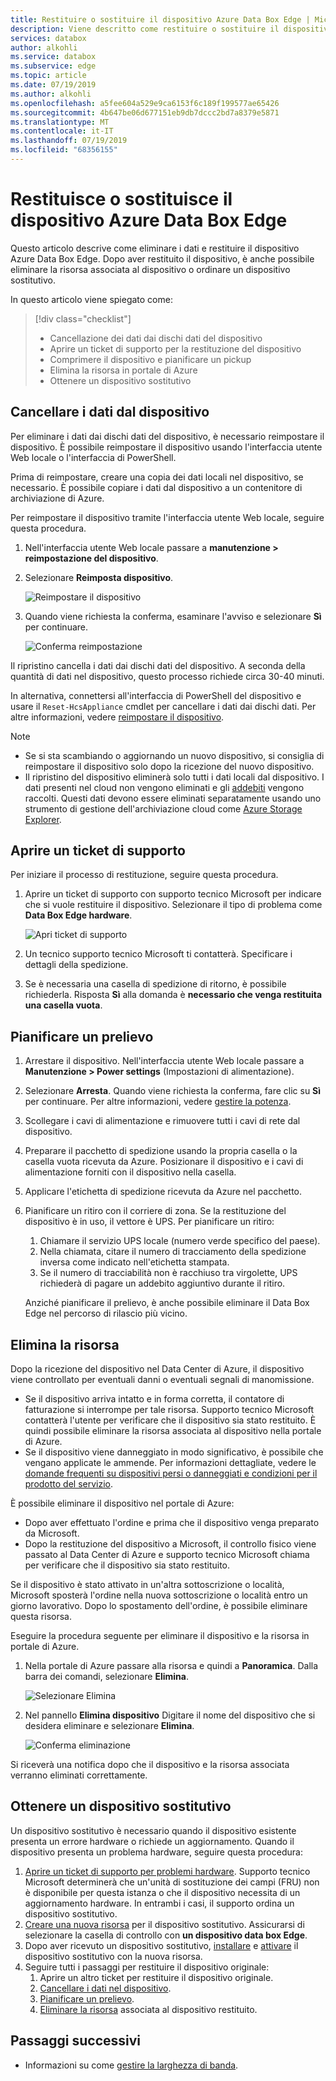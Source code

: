 ```yaml
---
title: Restituire o sostituire il dispositivo Azure Data Box Edge | Microsoft Docs
description: Viene descritto come restituire o sostituire il dispositivo Azure Data Box Edge.
services: databox
author: alkohli
ms.service: databox
ms.subservice: edge
ms.topic: article
ms.date: 07/19/2019
ms.author: alkohli
ms.openlocfilehash: a5fee604a529e9ca6153f6c189f199577ae65426
ms.sourcegitcommit: 4b647be06d677151eb9db7dccc2bd7a8379e5871
ms.translationtype: MT
ms.contentlocale: it-IT
ms.lasthandoff: 07/19/2019
ms.locfileid: "68356155"
---
```

# <a name="return-or-replace-your-azure-data-box-edge-device"></a>Restituisce o sostituisce il dispositivo Azure Data Box Edge

Questo articolo descrive come eliminare i dati e restituire il dispositivo Azure Data Box Edge. Dopo aver restituito il dispositivo, è anche possibile eliminare la risorsa associata al dispositivo o ordinare un dispositivo sostitutivo.

In questo articolo viene spiegato come:

> [!div class="checklist"]
> * Cancellazione dei dati dai dischi dati del dispositivo
> * Aprire un ticket di supporto per la restituzione del dispositivo
> * Comprimere il dispositivo e pianificare un pickup
> * Elimina la risorsa in portale di Azure
> * Ottenere un dispositivo sostitutivo

## <a name="erase-data-from-the-device"></a>Cancellare i dati dal dispositivo

Per eliminare i dati dai dischi dati del dispositivo, è necessario reimpostare il dispositivo. È possibile reimpostare il dispositivo usando l'interfaccia utente Web locale o l'interfaccia di PowerShell.

Prima di reimpostare, creare una copia dei dati locali nel dispositivo, se necessario. È possibile copiare i dati dal dispositivo a un contenitore di archiviazione di Azure.

Per reimpostare il dispositivo tramite l'interfaccia utente Web locale, seguire questa procedura.

1. Nell'interfaccia utente Web locale passare a **manutenzione > reimpostazione del dispositivo**.
2. Selezionare **Reimposta dispositivo**.

    ![Reimpostare il dispositivo](media/data-box-edge-return-device/device-reset-1.png)

3. Quando viene richiesta la conferma, esaminare l'avviso e selezionare **Sì** per continuare.

    ![Conferma reimpostazione](media/data-box-edge-return-device/device-reset-2.png)  

Il ripristino cancella i dati dai dischi dati del dispositivo. A seconda della quantità di dati nel dispositivo, questo processo richiede circa 30-40 minuti.

In alternativa, connettersi all'interfaccia di PowerShell del dispositivo e usare il `Reset-HcsAppliance` cmdlet per cancellare i dati dai dischi dati. Per altre informazioni, vedere [reimpostare il dispositivo](data-box-edge-connect-powershell-interface.md#reset-your-device).

> [!NOTE]
> - Se si sta scambiando o aggiornando un nuovo dispositivo, si consiglia di reimpostare il dispositivo solo dopo la ricezione del nuovo dispositivo.
> - Il ripristino del dispositivo eliminerà solo tutti i dati locali dal dispositivo. I dati presenti nel cloud non vengono eliminati e gli [addebiti](https://azure.microsoft.com/pricing/details/storage/) vengono raccolti. Questi dati devono essere eliminati separatamente usando uno strumento di gestione dell'archiviazione cloud come [Azure Storage Explorer](https://azure.microsoft.com/features/storage-explorer/).

## <a name="open-a-support-ticket"></a>Aprire un ticket di supporto

Per iniziare il processo di restituzione, seguire questa procedura.

1. Aprire un ticket di supporto con supporto tecnico Microsoft per indicare che si vuole restituire il dispositivo. Selezionare il tipo di problema come **Data Box Edge hardware**.

    ![Apri ticket di supporto](media/data-box-edge-return-device/open-support-ticket-1.png)  

2. Un tecnico supporto tecnico Microsoft ti contatterà. Specificare i dettagli della spedizione.
3. Se è necessaria una casella di spedizione di ritorno, è possibile richiederla. Risposta **Sì** alla domanda è **necessario che venga restituita una casella vuota**.


## <a name="schedule-a-pickup"></a>Pianificare un prelievo

1. Arrestare il dispositivo. Nell'interfaccia utente Web locale passare a **Manutenzione > Power settings** (Impostazioni di alimentazione).
2. Selezionare **Arresta**. Quando viene richiesta la conferma, fare clic su **Sì** per continuare. Per altre informazioni, vedere [gestire la potenza](data-box-gateway-manage-access-power-connectivity-mode.md#manage-power).
3. Scollegare i cavi di alimentazione e rimuovere tutti i cavi di rete dal dispositivo.
4. Preparare il pacchetto di spedizione usando la propria casella o la casella vuota ricevuta da Azure. Posizionare il dispositivo e i cavi di alimentazione forniti con il dispositivo nella casella.
5. Applicare l'etichetta di spedizione ricevuta da Azure nel pacchetto.
6. Pianificare un ritiro con il corriere di zona. Se la restituzione del dispositivo è in uso, il vettore è UPS. Per pianificare un ritiro:

    1. Chiamare il servizio UPS locale (numero verde specifico del paese).
    2. Nella chiamata, citare il numero di tracciamento della spedizione inversa come indicato nell'etichetta stampata.
    3. Se il numero di tracciabilità non è racchiuso tra virgolette, UPS richiederà di pagare un addebito aggiuntivo durante il ritiro.

    Anziché pianificare il prelievo, è anche possibile eliminare il Data Box Edge nel percorso di rilascio più vicino.

## <a name="delete-the-resource"></a>Elimina la risorsa

Dopo la ricezione del dispositivo nel Data Center di Azure, il dispositivo viene controllato per eventuali danni o eventuali segnali di manomissione.

- Se il dispositivo arriva intatto e in forma corretta, il contatore di fatturazione si interrompe per tale risorsa. Supporto tecnico Microsoft contatterà l'utente per verificare che il dispositivo sia stato restituito. È quindi possibile eliminare la risorsa associata al dispositivo nella portale di Azure.
- Se il dispositivo viene danneggiato in modo significativo, è possibile che vengano applicate le ammende. Per informazioni dettagliate, vedere le [domande frequenti su dispositivi persi o danneggiati e condizioni per il](https://azure.microsoft.com/pricing/details/databox/edge/) [prodotto del servizio](https://www.microsoft.com/licensing/product-licensing/products).  


È possibile eliminare il dispositivo nel portale di Azure:
-   Dopo aver effettuato l'ordine e prima che il dispositivo venga preparato da Microsoft.
-   Dopo la restituzione del dispositivo a Microsoft, il controllo fisico viene passato al Data Center di Azure e supporto tecnico Microsoft chiama per verificare che il dispositivo sia stato restituito.

Se il dispositivo è stato attivato in un'altra sottoscrizione o località, Microsoft sposterà l'ordine nella nuova sottoscrizione o località entro un giorno lavorativo. Dopo lo spostamento dell'ordine, è possibile eliminare questa risorsa.


Eseguire la procedura seguente per eliminare il dispositivo e la risorsa in portale di Azure.

1. Nella portale di Azure passare alla risorsa e quindi a **Panoramica**. Dalla barra dei comandi, selezionare **Elimina**.

    ![Selezionare Elimina](media/data-box-edge-return-device/delete-resource-1.png)

2. Nel pannello **Elimina dispositivo** Digitare il nome del dispositivo che si desidera eliminare e selezionare **Elimina**.

    ![Conferma eliminazione](media/data-box-edge-return-device/delete-resource-2.png)

Si riceverà una notifica dopo che il dispositivo e la risorsa associata verranno eliminati correttamente.

## <a name="get-a-replacement-device"></a>Ottenere un dispositivo sostitutivo

Un dispositivo sostitutivo è necessario quando il dispositivo esistente presenta un errore hardware o richiede un aggiornamento. Quando il dispositivo presenta un problema hardware, seguire questa procedura:

1. [Aprire un ticket di supporto per problemi hardware](#open-a-support-ticket). Supporto tecnico Microsoft determinerà che un'unità di sostituzione dei campi (FRU) non è disponibile per questa istanza o che il dispositivo necessita di un aggiornamento hardware. In entrambi i casi, il supporto ordina un dispositivo sostitutivo.
2. [Creare una nuova risorsa](data-box-edge-deploy-prep.md#create-a-new-resource) per il dispositivo sostitutivo. Assicurarsi di selezionare la casella di controllo con **un dispositivo data box Edge**. 
3. Dopo aver ricevuto un dispositivo sostitutivo, [installare](data-box-edge-deploy-install.md) e [attivare](data-box-edge-deploy-connect-setup-activate.md) il dispositivo sostitutivo con la nuova risorsa.
4. Seguire tutti i passaggi per restituire il dispositivo originale:
    1. Aprire un altro ticket per restituire il dispositivo originale.
    2. [Cancellare i dati nel dispositivo](#erase-data-from-the-device).
    3. [Pianificare un prelievo](#schedule-a-pickup).
    5. [Eliminare la risorsa](#delete-the-resource) associata al dispositivo restituito.



## <a name="next-steps"></a>Passaggi successivi

- Informazioni su come [gestire la larghezza di banda](data-box-edge-manage-bandwidth-schedules.md).
